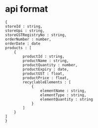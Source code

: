 # api format

    {
    storeId : string,
    storeUpi : string,
    storeGSTRegistryNo : string,
    orderNumber : number,
    orderDate : date
    products : [
        {
            productId : string,
            productName : string,
            productQuantity : number,
            productExpiry : date,
            productGST : float,
            productPrice : float,
            recyclableElements : [
                {
                    elementName : string,
                    elementType : string,
                    elementQuantity : string
                }
            ]
        }
    ]
    }
